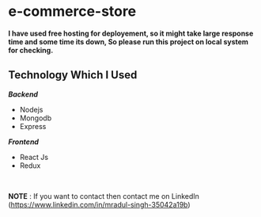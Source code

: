 # e-commerce-store

**I have used free hosting for deployement, so it might take large response time and some time its down, So please run this project on local system for checking.**


 ## Technology Which I Used
   ***Backend***
   
 - Nodejs
 - Mongodb
 - Express

 ***Frontend***
 

 - React Js
 - Redux

<br />

**NOTE** : If you want to contact then contact me on LinkedIn (https://www.linkedin.com/in/mradul-singh-35042a19b)

